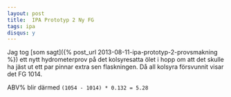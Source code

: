 ```yaml
---
layout: post
title:  IPA Prototyp 2 Ny FG
tags: ipa
disqus: y
---
```

Jag tog [som sagt]({% post_url 2013-08-11-ipa-prototyp-2-provsmakning %}) ett nytt hydrometerprov på det kolsyresatta ölet 
i hopp om att det skulle ha jäst ut ett par pinnar extra sen flaskningen. Då all kolsyra försvunnit visar det FG 1014.

ABV% blir därmed `(1054 - 1014) * 0.132 = 5.28`
